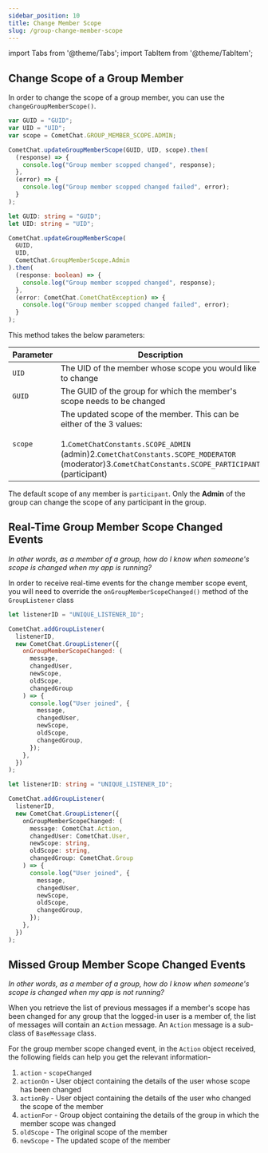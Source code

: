 ```yaml
---
sidebar_position: 10
title: Change Member Scope
slug: /group-change-member-scope
---
```


import Tabs from '@theme/Tabs';
import TabItem from '@theme/TabItem';

## Change Scope of a Group Member

In order to change the scope of a group member, you can use the `changeGroupMemberScope()`.

<Tabs>
<TabItem value="Change Scope" label="Change Scope">

```javascript
var GUID = "GUID";
var UID = "UID";
var scope = CometChat.GROUP_MEMBER_SCOPE.ADMIN;

CometChat.updateGroupMemberScope(GUID, UID, scope).then(
  (response) => {
    console.log("Group member scopped changed", response);
  },
  (error) => {
    console.log("Group member scopped changed failed", error);
  }
);
```

</TabItem>
<TabItem value="Typescript" label="Typescript">

```typescript
let GUID: string = "GUID";
let UID: string = "UID";

CometChat.updateGroupMemberScope(
  GUID,
  UID,
  CometChat.GroupMemberScope.Admin
).then(
  (response: boolean) => {
    console.log("Group member scopped changed", response);
  },
  (error: CometChat.CometChatException) => {
    console.log("Group member scopped changed failed", error);
  }
);
```

</TabItem>
</Tabs>

This method takes the below parameters:

| Parameter | Description                                                                                                                                                                                                                      |
| --------- | -------------------------------------------------------------------------------------------------------------------------------------------------------------------------------------------------------------------------------- |
| `UID`     | The UID of the member whose scope you would like to change                                                                                                                                                                       |
| `GUID`    | The GUID of the group for which the member's scope needs to be changed                                                                                                                                                           |
| `scope`   | The updated scope of the member. This can be either of the 3 values:<br/><br/>1.`CometChatConstants.SCOPE_ADMIN` (admin)2.`CometChatConstants.SCOPE_MODERATOR` (moderator)3.`CometChatConstants.SCOPE_PARTICIPANT` (participant) |

The default scope of any member is `participant`. Only the **Admin** of the group can change the scope of any participant in the group.

## Real-Time Group Member Scope Changed Events

_In other words, as a member of a group, how do I know when someone's scope is changed when my app is running?_

In order to receive real-time events for the change member scope event, you will need to override the `onGroupMemberScopeChanged()` method of the `GroupListener` class

<Tabs>
<TabItem value="Group Listener" label="Group Listener">

```javascript
let listenerID = "UNIQUE_LISTENER_ID";

CometChat.addGroupListener(
  listenerID,
  new CometChat.GroupListener({
    onGroupMemberScopeChanged: (
      message,
      changedUser,
      newScope,
      oldScope,
      changedGroup
    ) => {
      console.log("User joined", {
        message,
        changedUser,
        newScope,
        oldScope,
        changedGroup,
      });
    },
  })
);
```

</TabItem>
<TabItem value="Typescript" label="Typescript">

```typescript
let listenerID: string = "UNIQUE_LISTENER_ID";

CometChat.addGroupListener(
  listenerID,
  new CometChat.GroupListener({
    onGroupMemberScopeChanged: (
      message: CometChat.Action,
      changedUser: CometChat.User,
      newScope: string,
      oldScope: string,
      changedGroup: CometChat.Group
    ) => {
      console.log("User joined", {
        message,
        changedUser,
        newScope,
        oldScope,
        changedGroup,
      });
    },
  })
);
```

</TabItem>
</Tabs>

## Missed Group Member Scope Changed Events

_In other words, as a member of a group, how do I know when someone's scope is changed when my app is not running?_

When you retrieve the list of previous messages if a member's scope has been changed for any group that the logged-in user is a member of, the list of messages will contain an `Action` message. An `Action` message is a sub-class of `BaseMessage` class.

For the group member scope changed event, in the `Action` object received, the following fields can help you get the relevant information-

1. `action` - `scopeChanged`
2. `actionOn` - User object containing the details of the user whose scope has been changed
3. `actionBy` - User object containing the details of the user who changed the scope of the member
4. `actionFor` - Group object containing the details of the group in which the member scope was changed
5. `oldScope` - The original scope of the member
6. `newScope` - The updated scope of the member

